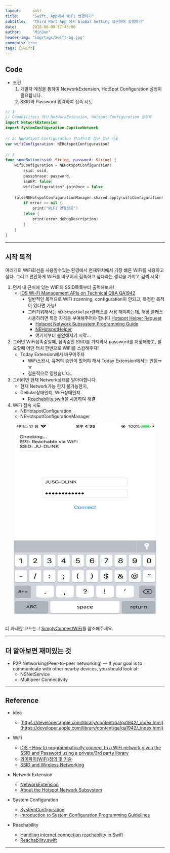 ```yaml
---
layout:     post
title:      "Swift, App에서 WiFi 변경하기"
subtitle:   "Third Part App 에서 Global Setting 접근하여 실행하기"
date:       2018-06-09 17:45:00
author:     "MinJun"
header-img: "img/tags/Swift-bg.jpg"
comments: true 
tags: [Swift]
---
```


## Code 

- 조건
	1. 개발자 계정을 통하여 NetworkExtension, HotSpot Configuration 설정이 필요합니다. 
	2. SSID와 Password 입력하여 접속 시도 

```swift
// 1 
// Capabiliteis 에서 NetworkExtension, Hotspot Configuration 설정후
import NetworkExtension
import SystemConfiguration.CaptiveNetwork

// 2: NEHotspot Configuration 인스턴스로 접근 접근 시도 
var wifiConfiguration: NEHotspotConfiguration?

// 3
func someButton(ssid: String, password: String) {
	wifiConfiguration = NEHotspotConfiguration(
		ssid: ssid,
		passphrase: password,
		isWEP: false)
		wifiConfiguration?.joinOnce = false
		
	falseNEHotspotConfigurationManager.shared.apply(wifiConfiguration!) { error in
		if error == nil {
			print("WiFi 연결성공")
		}else {
			print(error.debugDescription)
		}
	}
}
```

---

## 시작 목적

여러개의 WiFi회선을 사용할수있는 환경에서 현재위치에서 가장 빠른 WiFi를 사용하고 싶다. 그리고 편안하게 WiFi를 바꾸어서 접속하고 싶다라는 생각을 가지고 검색 시작! 

1. 먼저 내 근처에 있는 WiFi의 SSID목록부터 출력해보자! 
	- [iOS Wi-Fi Management APIs on Technical Q&A QA1942](https://developer.apple.com/library/archive/qa/qa1942/_index.html)
		- 일반적인 목적으로 WiFi scanning, configuration이 안되고, 특정한 목적이 있다면 가능!
		- 그러기위해서는 `NEHotspotHelper`클래스를 사용 해야하는데, 해당 클래스 사용하려면 특정 자격을 부여해주어야 합니다  [Hotspot Helper Request](https://developer.apple.com//contact/request/network-extension/) 
			- [Hotspot Network Subsystem Programming Guide](https://developer.apple.com/library/archive/documentation/NetworkingInternet/Conceptual/Hotspot_Network_Subsystem_Guide/Contents/AuthStateMachine.html#//apple_ref/doc/uid/TP40016639-CH2-SW1)
			- [NEHotspotHelper](https://developer.apple.com/documentation/networkextension/nehotspothelper)
			- 여기서부터 불안해지기 시작... 
2. 그러면 WiFi접속중일때, 접속중인 SSID를 가져와서 password를 저장해놓고, 필요할때 어떤 터치 한번으로 WiFi를 스왑해주자! 
	- Today Extension에서 바꾸어주자
		- WiFi스왑시, 유저의 승인이 있어야 해서 Today Extension에서는 안됨ㅠㅠ 
		- 결론적으로 망했습니다..
3. 그러려면 현재 Network상태를 알아야합니다. 
	- 현재 Network가능 한지 불가능한지, 
	- Cellular상태인지, WiFi상태인지. 
		- [Reachability.swift](https://github.com/ashleymills/Reachability.swift)을 사용하여 해결 
4. WiFi 접속 시도
	- NEHotspotConfiguration
	- NEHotspotConfigurationManager
	
<center><img src="/img/posts/title.PNG" width="450" height="600"></center> <br>

더 자세한 코드는..! [SimplyConnectWiFi](https://github.com/devmjun/SimplyConnectWiFi)를 참조해주세요.
	
---

## 더 알아보면 재미있는 것 

- P2P Networking(Peer-to-peer networking) — If your goal is to communicate with other nearby devices, you should look at:
	- NSNetService
	- Multipeer Connectivity


---

## Reference 

- idea
	- [https://developer.apple.com/library/content/qa/qa1942/_index.html](https://developer.apple.com/library/content/qa/qa1942/_index.html)

- WiFi
	- [iOS - How to programmatically connect to a WiFi network given the SSID and Password using a private/3rd party library](https://stackoverflow.com/questions/36303123/ios-how-to-programmatically-connect-to-a-wifi-network-given-the-ssid-and-passw/36303575)<br>
	- [와이파이(WiFi)정의 및 기술](https://blog.naver.com/kos4042/110093080024)<br>
	- [SSID and Wireless Networking](https://www.lifewire.com/definition-of-service-set-identifier-816547)<br>
- Network Extension
	- [NetworkExtension](https://developer.apple.com/documentation/networkextension)<br>
	- [About the Hotspot Network Subsystem](https://developer.apple.com/library/archive/documentation/NetworkingInternet/Conceptual/Hotspot_Network_Subsystem_Guide/Contents/Introduction.html#//apple_ref/doc/uid/TP40016639)<br>
- System Configuration 
	- [SystemConfiguration](https://developer.apple.com/documentation/systemconfiguration)<br>
	- [Introduction to System Configuration Programming Guidelines](https://developer.apple.com/library/content/documentation/Networking/Conceptual/SystemConfigFrameworks/SC_Intro/SC_Intro.html#//apple_ref/doc/uid/TP40001065-CH201-TPXREF101)
- Reachability
	- [Handling internet connection reachability in Swift](https://blog.pusher.com/handling-internet-connection-reachability-swift/)
	- [Reachability.swift](https://github.com/ashleymills/Reachability.swift)


---
